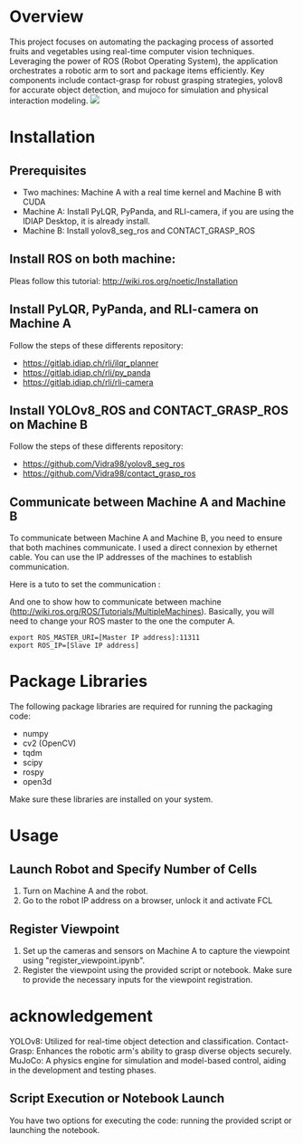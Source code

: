 # Overview

This project focuses on automating the packaging process of assorted fruits and vegetables using real-time computer vision techniques. Leveraging the power of ROS (Robot Operating System), the application orchestrates a robotic arm to sort and package items efficiently. Key components include contact-grasp for robust grasping strategies, yolov8 for accurate object detection, and mujoco for simulation and physical interaction modeling.
![](assets/apple_demo.gif)

# Installation

## Prerequisites
- Two machines: Machine A with a real time kernel and Machine B with CUDA
- Machine A: Install PyLQR, PyPanda, and RLI-camera, if you are using the IDIAP Desktop, it is already install.
- Machine B: Install yolov8_seg_ros and CONTACT_GRASP_ROS

## Install ROS on both machine:

Pleas follow this tutorial: http://wiki.ros.org/noetic/Installation

## Install PyLQR, PyPanda, and RLI-camera on Machine A
Follow the steps of these differents repository:

- https://gitlab.idiap.ch/rli/ilqr_planner
- https://gitlab.idiap.ch/rli/py_panda
- https://gitlab.idiap.ch/rli/rli-camera
   
## Install YOLOv8_ROS and CONTACT_GRASP_ROS on Machine B
Follow the steps of these differents repository:

- https://github.com/Vidra98/yolov8_seg_ros
- https://github.com/Vidra98/contact_grasp_ros

## Communicate between Machine A and Machine B
To communicate between Machine A and Machine B, you need to ensure that both machines communicate. I used a direct connexion by ethernet cable. You can use the IP addresses of the machines to establish communication.

Here is a tuto to set the communication :

And one to show how to communicate between machine (http://wiki.ros.org/ROS/Tutorials/MultipleMachines). Basically, you will need to change your ROS master to the one the computer A. 

```
export ROS_MASTER_URI=[Master IP address]:11311
export ROS_IP=[Slave IP address]
```

# Package Libraries
The following package libraries are required for running the packaging code:

- numpy
- cv2 (OpenCV)
- tqdm
- scipy
- rospy
- open3d

Make sure these libraries are installed on your system.

# Usage

## Launch Robot and Specify Number of Cells
1. Turn on Machine A and the robot.
2. Go to the robot IP address on a browser, unlock it and activate FCL

## Register Viewpoint
1. Set up the cameras and sensors on Machine A to capture the viewpoint using "register_viewpoint.ipynb".
2. Register the viewpoint using the provided script or notebook. Make sure to provide the necessary inputs for the viewpoint registration.

# acknowledgement 

YOLOv8: Utilized for real-time object detection and classification.
Contact-Grasp: Enhances the robotic arm's ability to grasp diverse objects securely.
MuJoCo: A physics engine for simulation and model-based control, aiding in the development and testing phases.

## Script Execution or Notebook Launch
You have two options for executing the code: running the provided script or launching the notebook.
